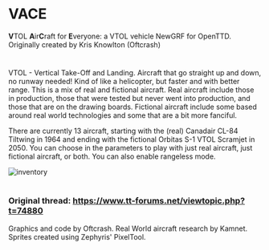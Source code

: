 # VACE
**V**TOL **A**ir**C**raft for **E**veryone: a VTOL vehicle NewGRF for OpenTTD. Originally created by Kris Knowlton (Oftcrash)
#
VTOL - Vertical Take-Off and Landing. Aircraft that go straight up and down, no runway needed! Kind of like a helicopter, but faster and with better range. This is a mix of real and fictional aircraft. Real aircraft include those in production, those that were tested but never went into production, and those that are on the drawing boards. Fictional aircraft include some based around real world technologies and some that are a bit more fanciful.

There are currently 13 aircraft, starting with the (real) Canadair CL-84 Tiltwing in 1964 and ending with the fictional Orbitas S-1 VTOL Scramjet in 2050. You can choose in the parameters to play with just real aircraft, just fictional aircraft, or both.  You can also enable rangeless mode.

![inventory](https://github.com/therealbungus/VACE/assets/449237/c0874f60-bee8-413a-bf7f-edf24f27ed7e)

#

### Original thread: https://www.tt-forums.net/viewtopic.php?t=74880

Graphics and code by Oftcrash. Real World aircraft research by Kamnet. Sprites created using Zephyris' PixelTool.
